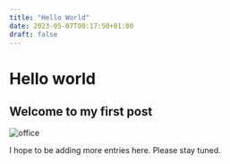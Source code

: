 ```yaml
---
title: "Hello World"
date: 2023-05-07T00:17:50+01:00
draft: false
---
```


# Hello world 
## Welcome to my first post

![office](bracknell-capitol-building.jpg)

I hope to be adding more entries here. Please stay tuned.